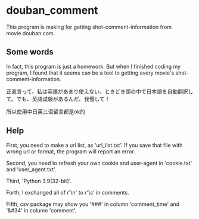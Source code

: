 # douban_comment
This program is making for getting shot-comment-information from movie.douban.com.
## Some words
In fact, this program is just a homework. But when I finished coding my program, I found that it seems can be a tool to getting every movie's shot-comment-information.

正直言って、私は英語があまり使えない。ときどき頭の中で日本語を自動翻訳して。でも、英語試験があるんだ、我慢して！

所以使用中日英三语留言都是ok的
## Help
First, you need to make a url list, as 'url_list.txt'. If you save that file with wrong url or format, the program will report an error.

Second, you need to refresh your own cookie and user-agent in 'cookie.txt' and 'user_agent.txt'.

Third, 'Python 3.9(32-bit)'.

Forth, I exchanged all of r'\n' to r'\s' in comments.

Fifth, csv package may show you '###' in column 'comment_time' and '&#34' in column 'comment'.

